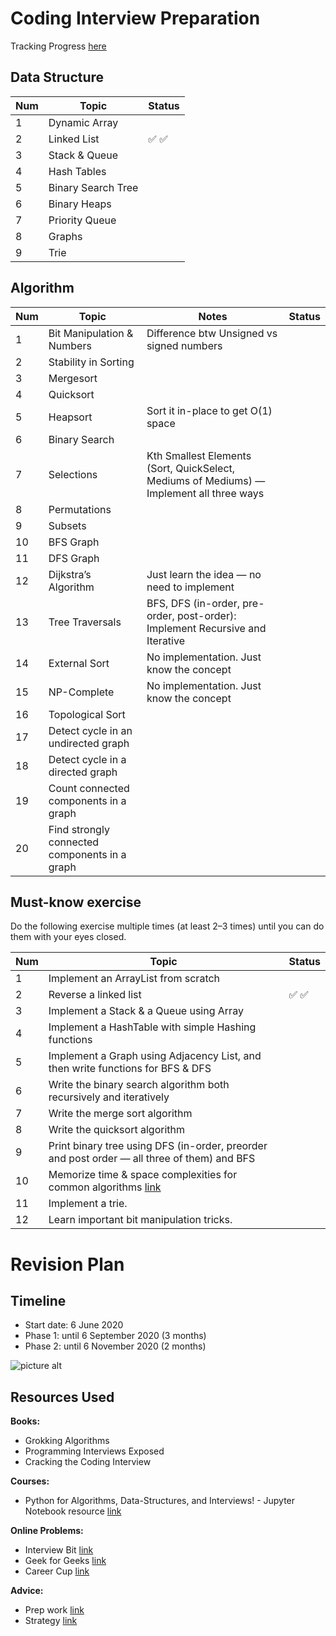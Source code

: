 # Coding Interview Preparation

Tracking Progress [here](https://docs.google.com/spreadsheets/d/1qPwWONO_VoPPetX-QV9Zw2Dut5UljQp2EZcTdM9_pLQ/edit#gid=0)

## Data Structure

Num   | Topic               | Status
----- | ------------------- | --------
  1   | Dynamic Array       | 
  2   | Linked List         | ✅ :white_check_mark:
  3   | Stack & Queue       |  
  4   | Hash Tables         |  
  5   | Binary Search Tree  |   
  6   | Binary Heaps        |  
  7   | Priority Queue      |  
  8   | Graphs              |  
  9   | Trie                |  

## Algorithm

Num   | Topic                       | Notes                                     | Status   
----- | --------------------------- | ------------------------------------------| ----------
  1   | Bit Manipulation & Numbers  | Difference btw Unsigned vs signed numbers |  
  2   | Stability in Sorting        |                                           |  
  3   | Mergesort                   |                                           |  
  4   | Quicksort                   |                                           |  
  5   | Heapsort                    | Sort it in-place to get O(1) space        |  
  6   | Binary Search               |                                           |     
  7   | Selections                  | Kth Smallest Elements (Sort, QuickSelect, Mediums of Mediums) — Implement all three ways  |    
  8   | Permutations                |                                           |  
  9   | Subsets                     |                                           |  
  10  | BFS Graph                   |                                           |  
  11  | DFS Graph                   |                                           |  
  12  | Dijkstra’s Algorithm        | Just learn the idea — no need to implement|  
  13  | Tree Traversals             | BFS, DFS (in-order, pre-order, post-order): Implement Recursive and Iterative |  
  14  | External Sort               | No implementation. Just know the concept  |  
  15  | NP-Complete                 | No implementation. Just know the concept  |  
  16  | Topological Sort            |                                           |  
  17  | Detect cycle in an undirected graph |                                   |  
  18  | Detect cycle in a directed graph |                                      |  
  19  | Count connected components in a graph |                                 |  
  20  | Find strongly connected components in a graph |                         |  

## Must-know exercise

Do the following exercise multiple times (at least 2–3 times) until you can do them with your eyes closed.

Num   | Topic                               | Status
----- | ------------------------------------| --------
  1   | Implement an ArrayList from scratch |   
  2   | Reverse a linked list               | ✅ :white_check_mark:
  3   | Implement a Stack & a Queue using Array | 
  4   | Implement a HashTable with simple Hashing functions |  
  5   | Implement a Graph using Adjacency List, and then write functions for BFS & DFS |   
  6   | Write the binary search algorithm both recursively and iteratively |  
  7   | Write the merge sort algorithm      |  
  8   | Write the quicksort algorithm       |  
  9   | Print binary tree using DFS (in-order, preorder and post order — all three of them) and BFS |  
  10  | Memorize time & space complexities for common algorithms [link](https://www.bigocheatsheet.com/) |  
  11  | Implement a trie.                   |  
  12  | Learn important bit manipulation tricks. |  

# Revision Plan

## Timeline
* Start date: 6 June 2020
* Phase 1: until 6 September 2020 (3 months)
* Phase 2: until 6 November 2020 (2 months) 

![picture alt](https://live.staticflickr.com/65535/49978863083_9a84086dc9_b.jpg)

## Resources Used
**Books:**
* Grokking Algorithms
* Programming Interviews Exposed
* Cracking the Coding Interview

**Courses:**
* Python for Algorithms, Data-Structures, and Interviews! - Jupyter Notebook resource [link](https://nbviewer.jupyter.org/github/jmportilla/Python-for-Algorithms--Data-Structures--and-Interviews/tree/master/)

**Online Problems:**
* Interview Bit [link](https://www.interviewbit.com/courses/programming/)
* Geek for Geeks [link](https://www.geeksforgeeks.org/)
* Career Cup [link](https://www.careercup.com/page?pid=google-interview-questions&sort=comments)

**Advice:**
* Prep work [link](https://www.alimirio.com/posts/read-this-before-you-start-solving-problems-on-leetcode-prep-work)
* Strategy [link](https://www.alimirio.com/posts/how-to-solve-problems-on-leetcode-to-prepare-for-technical-interviews)